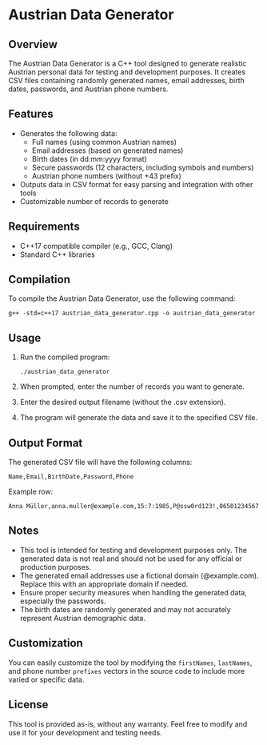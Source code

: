 # Austrian Data Generator

## Overview

The Austrian Data Generator is a C++ tool designed to generate realistic Austrian personal data for testing and development purposes. It creates CSV files containing randomly generated names, email addresses, birth dates, passwords, and Austrian phone numbers.

## Features

- Generates the following data:
  - Full names (using common Austrian names)
  - Email addresses (based on generated names)
  - Birth dates (in dd:mm:yyyy format)
  - Secure passwords (12 characters, including symbols and numbers)
  - Austrian phone numbers (without +43 prefix)
- Outputs data in CSV format for easy parsing and integration with other tools
- Customizable number of records to generate

## Requirements

- C++17 compatible compiler (e.g., GCC, Clang)
- Standard C++ libraries

## Compilation

To compile the Austrian Data Generator, use the following command:

```
g++ -std=c++17 austrian_data_generator.cpp -o austrian_data_generator
```

## Usage

1. Run the compiled program:
   ```
   ./austrian_data_generator
   ```

2. When prompted, enter the number of records you want to generate.

3. Enter the desired output filename (without the .csv extension).

4. The program will generate the data and save it to the specified CSV file.

## Output Format

The generated CSV file will have the following columns:

```
Name,Email,BirthDate,Password,Phone
```

Example row:
```
Anna Müller,anna.muller@example.com,15:7:1985,P@ssw0rd123!,06501234567
```

## Notes

- This tool is intended for testing and development purposes only. The generated data is not real and should not be used for any official or production purposes.
- The generated email addresses use a fictional domain (@example.com). Replace this with an appropriate domain if needed.
- Ensure proper security measures when handling the generated data, especially the passwords.
- The birth dates are randomly generated and may not accurately represent Austrian demographic data.

## Customization

You can easily customize the tool by modifying the `firstNames`, `lastNames`, and phone number `prefixes` vectors in the source code to include more varied or specific data.

## License

This tool is provided as-is, without any warranty. Feel free to modify and use it for your development and testing needs.